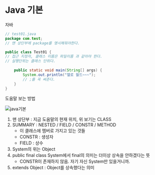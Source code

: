 # Java 기본



자바



```java
// test01.java
package com.test;
// 맨 상단부에 package를 명시해줘야한다.

public class Test01 {
// 접근 지정자, 클래스 이름은 파일이름 과 같아야 한다.
// 실행단위는 클래스 단위다.
	
	public static void main(String[] args) {
		System.out.println("핼로 월드~~~");
		// ;를 꼭 써준다.
	}
}
```





도움말 보는 방법

![java기본](C:\Users\JAY\Desktop\0626공부\java기본.PNG)

1. 맨 상단부 : 지금 도움말의 현재 위치, 위 보기는 CLASS
2. SUMMARY : NESTED / FIELD / CONSTR / METHOD
   - 이 클래스에 멤버로 가지고 있는 것들
   - CONSTR : 생성자
   - FIELD : 상수
3. System의 위는 Object
4. public final class System에서 final의 의미는 더이상 상속을 안하겠다는 뜻
   - CONSTR이 존재하지 않음. 자기 자신 System만 있을거니까. 
5. extends Object : Object를 상속했다는 의미